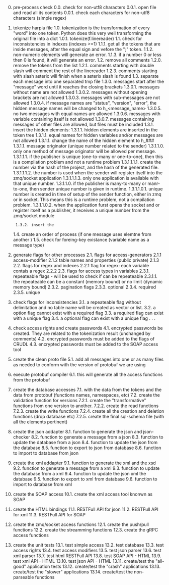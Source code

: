 0. pre-process check
    0.0. check for non-utf8 characters
    0.0.1. open file and read all its contents
    0.0.1. check each characters for non-utf8 characters (simple regex)
1. tokenize harpia file
    1.0. tokenization is the transformation of every "word" into one token. Python does this very well transforming the original file into a dict
        1.0.1. tokenize(f.linereader)
    1.1. check for inconsistencies in indexes (indexes >=1)
        1.1.1. get all the tokens that are inside messages, after the equal sign and vefore the ";" token.
        1.1.2. non-numeric elements will generate an error.
        1.1.3. if a number 0 or less then 0 is found, it will generate an error.
    1.2. remove all comments
        1.2.0. remove the tokens from the list
        1.2.1. comments starting with double slash will comment the rest of the linereader
        1.2.3. comments starting with slash asterix will finish when a asterix slash is found
    1.3. separate each message into one separated tmp file
        1.3.0. messages start after the "message" word until it reaches the closing brackets
            1.3.0.1. messages without name are not allowed
            1.3.0.2. messages without opening brackets are not allowed
            1.3.0.3. messages with sub-messages are not allowed
            1.3.0.4. if message names are "status", "version", "error", the hidden message names will be changed to h_<message_name>
            1.3.0.5. no two messages with equal names are allowed
            1.3.0.6. messages with variable containing itself is not allowed
            1.3.0.7. messages containing messages of other files are allowed, but files must be included
        1.3.1. insert the hidden elements:
            1.3.1.1. hidden elements are inserted in the token tree
                1.3.1.1. equal names for hidden variables and/or messages are not allowed
                1.3.1.1. change the name of the hidden element to h_###
            1.3.1.1. message originator (unique number related to the sender)
                1.3.1.1.0. only one method of message originator will be allowed per message.
                1.3.1.1.1. if the publisher is unique (one-to-many or one-to-one), then this is a compilation problem and not a runtime problem 
                    1.3.1.1.1.1. create the number via the hash of the project, and the hash of the generated file.
                    1.3.1.1.1.2. the number is used when the sender will register itself into the zmq/socket application
                    1.3.1.1.1.3. only one application is available with that unique number. 
                1.3.1.1.0. if the publisher is many-to-many or manr-to-one, then sender unique number is given in runtime.
                    1.3.1.1.0.1. unique number is created in time of setup of the sender function, either in zmq or in socket. This means this is a runtime problem, not a compilation problem.
                    1.3.1.1.0.2. when the application furst opens the socket and or register itself as a publisher, it receives a unique number from the zmq/socket module
            
        1.3.2. insert the 
    1.4. create an order of process (if one message uses elemtne from another )
    1.5. check for foreing-key existance (variable name as a message type)

2. generate flags for other processes 
    2.1. flags for access-generators
        2.1.1 access-modifier
        2.1.2 table names and properties (public private)
        2.1.3 
    2.2. flags for regex and indexes 
        2.2.1 flag for regex: each variable contais a regex
        2.2.2 
    2.3. flags for access types in variables
        2.3.1. repeateable flags - will be used to check if can be repeateable
            2.3.1.1. the repeateable can be a constant (memory bound) or no limit (dynamic memory bound)
        2.3.2. pagination flags
        2.3.3. optional
        2.3.4. required
        2.3.5. unique

3. check flags for inconsistencies
    3.1. a repeateable flag without delimitation and no table name will be created as vector or list.
    3.2. a option flag cannot exist with a required flag
    3.3. a required flag can exist with a unique flag
    3.4. a optional flag can exist with a unique flag
    .
    .
    .

4. check access rights and create passwords
    4.1. encrypted passwords be created. They are related to the tokenization result (unchanged by comments)
    4.2. encrypted passwords must be added to the flags of CRUDL
    4.3.  encrypted passwords must be added to the SOAP access tool

5. create the clean proto file
    5.1. add all messages into one or as many files as needed to conform with the version of protobuf we are using

6. execute protobuf compiler
    6.1. this will generate all the access functions from the protobuf

7. create the database accesses
    7.1. with the data from the tokens and the data from protobuf (functions names, namespaces, etc)
    7.2. create the validation function for versions 
        7.2.1. create the "transformative" functions from one version to another. 
        7.2.2. create the read functions
        7.2.3. create the write functions
        7.2.4. create all the creation and deletion functions (drop database etc)
        7.2.5. create the final sql-schema file (with all the elements pertinent)

8. create the json addapter
    8.1. function to generate the json and json-checker
    8.2. function to generate a message from a json
    8.3. function to update the database from a json
    8.4. function to update the json from the database
    8.5. function to export to json from database
    8.6. function to import to database from json

9. create the xml addapter
    9.1. function to generate the xml and the xsd
    9.2. function to generate a message from a xml
    9.3. function to update the database from a xml
    9.4. function to update the json xml the database
    9.5. function to export to xml from database
    9.6. function to import to database from xml
10. create the SOAP access
    10.1. create the xml access tool knonwn as SOAP

11. create the HTML bindings
    11.1. RESTFull API for json
    11.2. RESTFull API for xml
    11.3. RESTFull API for SOAP

12. create the zmq/socket access functions
    12.1. create the push/pull functions
    12.2. create the streamming functions
    12.3. create the gRPC access functions 

13. create the unit tests
    13.1. test simple access
    13.2. test database
    13.3. test access rights
    13.4. test access modifiers
    13.5. test json parser
    13.6. test xml parser
    13.7. test html RESTFull API
    13.8. test SOAP API - HTML
    13.9. test xml API - HTML
    13.10. test json API - HTML
    13.11. create/test the "all-good" application tests
    13.12. create/test the "crash" applications
    13.13. create/test the "slower" applications
    13.14. create/test the non-parseable functions
